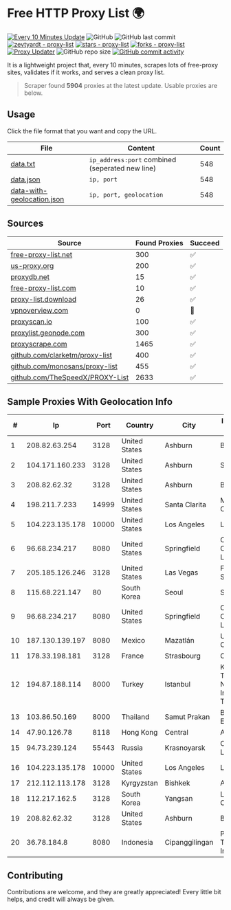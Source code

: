 
# Free HTTP Proxy List 🌍

[![Every 10 Minutes Update](https://github.com/mertguvencli/http-proxy-list/actions/workflows/main.yml/badge.svg?branch=main)](https://github.com/mertguvencli/http-proxy-list/actions/workflows/main.yml)
![GitHub](https://img.shields.io/github/license/mertguvencli/http-proxy-list)
![GitHub last commit](https://img.shields.io/github/last-commit/mertguvencli/http-proxy-list)
[![zevtyardt - proxy-list](https://img.shields.io/static/v1?label=zevtyardt&message=proxy-list&color=blue&logo=github)](https://github.com/zevtyardt/proxy-list "Go to GitHub repo")
[![stars - proxy-list](https://img.shields.io/github/stars/zevtyardt/proxy-list?style=social)](https://github.com/zevtyardt/proxy-list)
[![forks - proxy-list](https://img.shields.io/github/forks/zevtyardt/proxy-list?style=social)](https://github.com/zevtyardt/proxy-list)
[![Proxy Updater](https://github.com/zevtyardt/proxy-list/workflows/Proxy%20Updater/badge.svg)](https://github.com/zevtyardt/proxy-list/actions?query=workflow:"Proxy+Updater")
![GitHub repo size](https://img.shields.io/github/repo-size/zevtyardt/proxy-list)
[![GitHub commit activity](https://img.shields.io/github/commit-activity/m/zevtyardt/proxy-list?logo=commits)](https://github.com/zevtyardt/proxy-list/commits/main)

It is a lightweight project that, every 10 minutes, scrapes lots of free-proxy sites, validates if it works, and serves a clean proxy list.

> Scraper found **5904** proxies at the latest update. Usable proxies are below.

## Usage

Click the file format that you want and copy the URL.

|File|Content|Count|
|----|-------|-----|
|[data.txt](https://raw.githubusercontent.com/mertguvencli/http-proxy-list/main/proxy-list/data.txt)|`ip_address:port` combined (seperated new line)|548|
|[data.json](https://raw.githubusercontent.com/mertguvencli/http-proxy-list/main/proxy-list/data.json)|`ip, port`|548|
|[data-with-geolocation.json](https://raw.githubusercontent.com/mertguvencli/http-proxy-list/main/proxy-list/data-with-geolocation.json)|`ip, port, geolocation`|548|

## Sources

|Source|Found Proxies|Succeed|
|------|-------------|-------|
|[free-proxy-list.net](https://free-proxy-list.net)|300|✅|
|[us-proxy.org](https://www.us-proxy.org)|200|✅|
|[proxydb.net](http://proxydb.net)|15|✅|
|[free-proxy-list.com](https://free-proxy-list.com/?page=&port=&type%5B%5D=http&type%5B%5D=https&up_time=0&search=Search)|10|✅|
|[proxy-list.download](https://www.proxy-list.download/HTTP)|26|✅|
|[vpnoverview.com](https://vpnoverview.com/privacy/anonymous-browsing/free-proxy-servers)|0|🚫|
|[proxyscan.io](https://www.proxyscan.io)|100|✅|
|[proxylist.geonode.com](https://proxylist.geonode.com/api/proxy-list?limit=300&page=1&sort_by=lastChecked&sort_type=desc&protocols=http,https)|300|✅|
|[proxyscrape.com](https://api.proxyscrape.com/v2/?request=displayproxies&protocol=http&timeout=10000&country=all&ssl=all&anonymity=all)|1465|✅|
|[github.com/clarketm/proxy-list](https://raw.githubusercontent.com/clarketm/proxy-list/master/proxy-list-raw.txt)|400|✅|
|[github.com/monosans/proxy-list](https://raw.githubusercontent.com/monosans/proxy-list/main/proxies/http.txt)|455|✅|
|[github.com/TheSpeedX/PROXY-List](https://raw.githubusercontent.com/TheSpeedX/PROXY-List/master/http.txt)|2633|✅|


## Sample Proxies With Geolocation Info

|#|Ip|Port|Country|City|Internet Service Provider|
|-|--|----|-------|----|-------------------------|
|1|208.82.63.254|3128|United States|Ashburn|Bernardi Sounds|
|2|104.171.160.233|3128|United States|Ashburn|Sneaker Server|
|3|208.82.62.32|3128|United States|Ashburn|Bernardi Sounds|
|4|198.211.7.233|14999|United States|Santa Clarita|Multacom Corporation|
|5|104.223.135.178|10000|United States|Los Angeles|LayerHost|
|6|96.68.234.217|8080|United States|Springfield|Comcast Cable Communications, LLC|
|7|205.185.126.246|3128|United States|Las Vegas|FranTech Solutions|
|8|115.68.221.147|80|South Korea|Seoul|SMILESERV|
|9|96.68.234.217|8080|United States|Springfield|Comcast Cable Communications, LLC|
|10|187.130.139.197|8080|Mexico|Mazatlán|Uninet S.A. de C.V.|
|11|178.33.198.181|3128|France|Strasbourg|OVH SAS|
|12|194.87.188.114|8000|Turkey|Istanbul|Kadir Huseyin Tezcan Nosspeed Internet Teknolojileri|
|13|103.86.50.169|8000|Thailand|Samut Prakan|Bangmod Enterprise Co.|
|14|47.90.126.78|8118|Hong Kong|Central|Alibaba.com LLC|
|15|94.73.239.124|55443|Russia|Krasnoyarsk|Orion Telecom LLC|
|16|104.223.135.178|10000|United States|Los Angeles|LayerHost|
|17|212.112.113.178|3128|Kyrgyzstan|Bishkek|AkNet|
|18|112.217.162.5|3128|South Korea|Yangsan|LG DACOM Corporation|
|19|208.82.62.32|3128|United States|Ashburn|Bernardi Sounds|
|20|36.78.184.8|8080|Indonesia|Cipanggilingan|PT. Telekomunikasi Indonesia|



## Contributing

Contributions are welcome, and they are greatly appreciated! Every
little bit helps, and credit will always be given.

